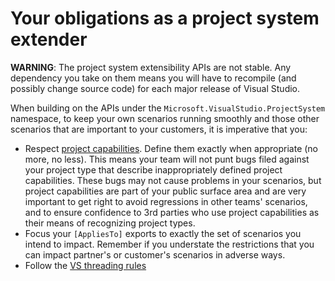 # Your obligations as a project system extender

**WARNING**: The project system extensibility APIs are not stable. 
Any dependency you take on them means you will have to recompile 
(and possibly change source code) for each major release of Visual Studio.

When building on the APIs under the `Microsoft.VisualStudio.ProjectSystem` 
namespace, to keep your own scenarios running smoothly and those other 
scenarios that are important to your customers, it is imperative that you:

- Respect [project capabilities](about_project_capabilities.md). Define them exactly
  when appropriate (no more, no less). This means your team will not punt bugs
  filed against your project type that describe inappropriately defined project
  capabilities. These bugs may not cause problems in your scenarios, but 
  project capabilities are part of your public surface area and are very
  important to get right to avoid regressions in other teams' scenarios, and
  to ensure confidence to 3rd parties who use project capabilities as their
  means of recognizing project types.
- Focus your `[AppliesTo]` exports to exactly the set of scenarios you intend
  to impact. Remember if you understate the restrictions that you can impact
  partner's or customer's scenarios in adverse ways.
- Follow the [VS threading rules](threading_rules.md)

